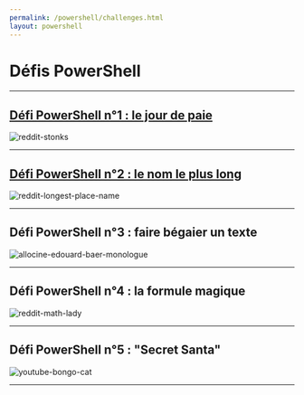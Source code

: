 ```yaml
---
permalink: /powershell/challenges.html
layout: powershell
---
```


# Défis PowerShell

---

<h2><a href target="https://leobouard.github.io/powershell/challenges/jour-de-paie">Défi PowerShell n°1 : le jour de paie</a></h2>

![reddit-stonks](https://i.redd.it/hhf9n3zbpg741.png)

---

<h2><a href target="https://leobouard.github.io/powershell/challenges/le-nom-le-plus-long">Défi PowerShell n°2 : le nom le plus long</a></h2>

![reddit-longest-place-name](https://i.redd.it/gn5400czcho51.jpg)

---

## Défi PowerShell n°3 : faire bégaier un texte

![allocine-edouard-baer-monologue](https://fr.web.img3.acsta.net/newsv7/20/01/20/10/45/2601059.jpg)

---

## Défi PowerShell n°4 : la formule magique

![reddit-math-lady](https://i.redd.it/if3ldk2w2j841.jpg)

---

## Défi PowerShell n°5 : "Secret Santa"

![youtube-bongo-cat](https://i.ytimg.com/vi/f22bJuni2KQ/hqdefault.jpg)

---
